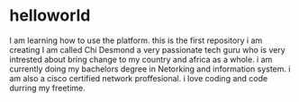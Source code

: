 # helloworld
I am learning how to use the platform. this is the first repository  i am creating 
I am called Chi Desmond a very passionate tech guru who is very intrested about bring change to my country and africa as a whole. i am currently doing my bachelors degree in Netorking and information system. i am also a cisco certified network proffesional. i love coding and code durring my freetime.
